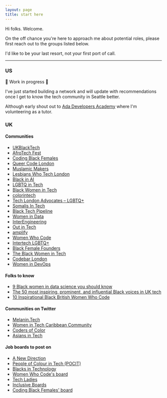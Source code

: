 ```yaml
---
layout: page
title: start here
---
```


Hi folks. Welcome. 

On the off chance you're here to approach me about potential roles, please first reach out to the groups listed below. 

I'd like to be your last resort, not your first port of call.

---------------------------------------

### US

🚧 Work in progress 🚧

I've just started building a network and will update with recommendations once I get to know the tech community in Seattle better.

Although early shout out to [Ada Developers Academy](https://adadevelopersacademy.org) where I'm volunteering as a tutor.

### UK

#### Communities
- [UKBlackTech](https://ukblacktech.com/)
- [AfroTech Fest](https://www.afrotechfest.co.uk/)
- [Coding Black Females](https://codingblackfemales.com/)
- [Queer Code London](https://www.meetup.com/Queer-Code-London/) 
- [Muslamic Makers](https://muslamicmakers.com)
- [Lesbians Who Tech London](https://lesbianswhotech.org/events/city/london/)
- [Black in AI](https://blackinai.github.io/#/)
- [LGBTQ in Tech](https://www.meetup.com/LGBTQTECH/)
- [Black Women in Tech](https://www.techlondonadvocates.org.uk/working-groups/black-women-in-tech/)
- [colorintech](https://www.colorintech.org)
- [Tech London Advocates – LGBTQ+](https://www.techlondonadvocates.org.uk/working-groups/lgbtq/)
- [Somalis In Tech](https://somalisintech.com)
- [Black Tech Pipeline](https://blacktechpipeline.com)
- [Women in Data](https://womenindata.co.uk)
- [InterEngineering](https://interengineeringlgbt.com)
- [Out in Tech](https://outintech.com)
- [amplify](https://www.amplifytech.uk)
- [Women Who Code](https://www.womenwhocode.com)
- [Intertech LGBTQ+](https://intertechlgbt.interests.me)
- [Black Female Founders](https://www.blackfemalefounders.org)
- [The Black Women in Tech](https://theblackwomenintech.com/about/)
- [Codebar London](https://codebar.io/london)
- [Women in DevOps](https://www.womenindevops.com)

#### Folks to know
- [9 Black women in data science you should know](https://builtin.com/data-science/black-women-data-science)
- [The 50 most inspiring, prominent, and influential Black voices in UK tech](https://technation.io/news/50-inspiring-black-voices-uk-tech-scene/)
- [10 Inspirational Black British Women Who Code](https://peopleofcolorintech.com/articles/10-inspirational-black-british-women-who-code/)

#### Communities on Twitter
- [Melanin.Tech](https://twitter.com/MelaninTech)
- [Women in Tech Caribbean Community](https://twitter.com/WomenCaribbean)
- [Coders of Color](https://twitter.com/CodersofColor_)
- [Asians in Tech](https://twitter.com/asiansintech)

#### Job boards to post on
- [A New Direction](https://anewdirection.org.uk/what-we-do/employability-programme)
- [People of Colour in Tech (POCIT)](https://www.pocitjobs.com)
- [Blacks in Technology](https://www.blacksintechnology.net/jobs-board/)
- [Women Who Code's board ](https://www.womenwhocode.com/jobs)
- [Tech Ladies](https://www.hiretechladies.com/partners/)
- [Inclusive Boards](https://www.inclusiveboards.co.uk)
- [Coding Black Females' board](https://jobs.codingblackfemales.com)